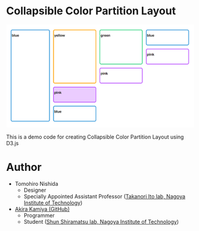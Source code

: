 # Collapsible Color Partition Layout

![Preview](thumbnail.png)

This is a demo code for creating Collapsible Color Partition Layout using D3.js

# Author
- Tomohiro Nishida
    - Designer
    - Specially Appointed Assistant Professor ([Takanori Ito lab, Nagoya Institute of Technology](http://ti-di.info/))
- [Akira Kamiya (GitHub)](https://github.com/akamiya208)
    - Programmer
    - Student ([Shun Shiramatsu lab, Nagoya Institute of Technology](http://www.srmt.nitech.ac.jp/))
